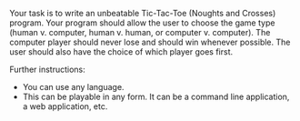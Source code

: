  Your task is to write an unbeatable Tic-Tac-Toe (Noughts and Crosses) program.  Your program should allow the user to choose the game type (human v. computer, human v. human, or computer v. computer).  The computer player should never lose and should win whenever possible.  The user should also have the choice of which player goes first.

Further instructions:

  - You can use any language.
  - This can be playable in any form.  It can be a command line application, a web application, etc.
